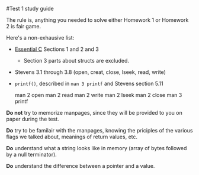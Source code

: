 #Test 1 study guide

The rule is, anything you needed to solve either Homework 1 or Homework 2 is fair game.

Here's a non-exhausive list:

* [Essential C](http://cslibrary.stanford.edu/101/EssentialC.pdf) Sections 1 and 2 and 3
    * Section 3 parts about structs are excluded.
* Stevens 3.1 through 3.8 (open, creat, close, lseek, read, write)
* `printf()`, described in `man 3 printf` and Stevens section 5.11

     man 2 open
     man 2 read
     man 2 write
     man 2 lseek
     man 2 close
     man 3 printf

**Do not** try to memorize manpages, since they will be provided to you on paper during the test.

**Do** try to be familair with the manpages, knowing the priciples of the various flags we talked about,
meanings of return values, etc.

**Do** understand what a string looks like in memory (array of bytes followed by a null terminator).

**Do** understand the difference between a pointer and a value.

